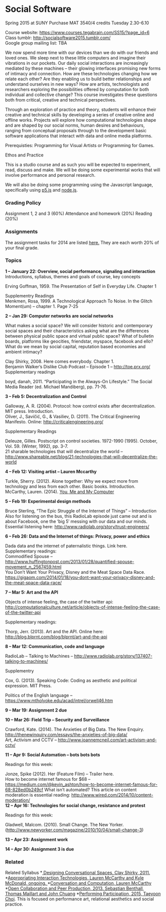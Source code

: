 <h1>Social Software</h1>  
Spring 2015 at SUNY Purchase  
MAT 3540/4 credits  
Tuesday 2.30-6.10  

Course website: https://www.courses.tegabrain.com/SS15/?page_id=6  
Class tumblr: http://socialsoftware2015.tumblr.com/  
Google group mailing list:  TBA  

We now spend more time with our devices than we do with our friends and loved ones. We sleep next to these little computers and imagine their vibrations in our pockets. Our daily social interactions are increasingly mediated by these machines – their glowing interfaces promising new forms of intimacy and connection. How are these technologies changing how we relate each other? Are they enabling us to build better relationships and understand ourselves in new ways? How are artists, technologists and researchers exploring the possibilities offered by computation for both individual and collective change? This course investigates these questions both from critical, creative and technical perspectives.  

Through an exploration of practice and theory, students will enhance their creative and technical skills by developing a series of creative online and offline works. Projects will explore how computational technologies shape and are shaped by our social norms, human desires and behaviours, ranging from conceptual proposals through to the development basic software applications that interact with data and online media platforms.  
  
Prerequisties: Programming for Visual Artists or Programming for Games.  

Ethos and Practice  

This is a studio course and as such you will be expected to experiment, read, discuss and make. We will be doing some experimental works that will involve performance and personal research.   

We will also be doing some programming using the Javascript language, specifically using <a href="http://p5js.org/">p5.js</a> and <a href="https://nodejs.org/en/">node.js</a>.


<h3>Grading Policy </h3>  
Assignment 1, 2 and 3 (60%)   
Attendance and homework (20%)  
Reading (20%)  

<h3>Assignments</h3>  
The assignment tasks for 2014 are listed <a href="https://github.com/tegacodes/SocialSoftware/blob/master/assignments.md">here.</a> They are each worth 20% of your final grade.

<h3>Topics</h3>  

<b>1 – January 22: Overview, social performance, signaling and interaction</b>   
Introductions, syllabus, themes and goals of course, key concepts  

Erving Goffman, 1959. The Presentation of Self in Everyday Life. Chapter 1  

Supplementry Readings  
Menkmen, Rosa, 1999. A Technological Approach To Noise. In the Glitch Moment(um) – chapter 1. Page 7-25  

<b>2 – Jan 29: Computer networks are social networks</b>  

What makes a social space? We will consider historic and contemporary social spaces and their characteristics asking what are the differences between physical public space and virtual public space? What of bulletin boards, platforms like geocities, friendstar, myspace, facebook and ello? What do we mean by social capital, reputation based economies and ambient intimacy?  

Clay Shirky, 2008. Here comes everybody. Chapter 1.  
Benjamin Walker’s Dislike Club Podcast – Episode 1 – http://toe.prx.org/  
Supplementary readings  

boyd, danah, 2011. “Participating in the Always-On Lifestyle.” The Social Media Reader (ed. Michael Mandiberg), pp. 71-76.  

<b>3 – Feb 5: Decentralization and Control</b>  

Galloway, A. R. (2004). Protocol: how control exists after decentralization. MIT press. Introduction.  
Oliver, J., Savičić, G., & Vasiliev, D. (2011). The Critical Engineering Manifesto. Online: http://criticalengineering.org/  

Supplementary Readings  

Deleuze, Gilles. Postscript on control societies. 1972-1990 (1995). October, Vol. 59. (Winter, 1992), pp. 3-7.  
21 sharable technologies that will decentralize the world – http://www.shareable.net/blog/21-technologies-that-will-decentralize-the-world  

<b>4 – Feb 12: Visiting artist – Lauren Mccarthy</b>  

Turkle, Sherry. (2012). Alone together: Why we expect more from technology and less from each other. Basic books. Introduction.  
McCarthy, Lauren. (2014). [You, Me and My Computer](https://vimeo.com/110607681)  

<b>5 – Feb 19: Experimental design methods</b>  

Bruce Sterling, “The Epic Struggle of the Internet of Things” – Introduction  
Also for listening on the bus, this RadioLab episode just came out and is about Facebook, one the ‘big 5′ messing with our data and our minds. Essential listening here: http://www.radiolab.org/story/trust-engineers/  

<b>6 – Feb 26: Data and the Internet of things: Privacy, power and ethics</b>   

Dada data and the internet of paternalistic things. Link here.  
Supplementary readings:  
Commodified Spouse – http://www.huffingtonpost.com/2013/01/28/quantified-spouse-movement_n_2567459.html  
You Don’t Want Your Privacy, Disney and the Meat Space Data Race.  https://gigaom.com/2014/01/18/you-dont-want-your-privacy-disney-and-the-meat-space-data-race/  

<b>7 – Mar 5: Art and the API</b>   

Objects of intense feeling, the case of the twitter api: http://computationalculture.net/article/objects-of-intense-feeling-the-case-of-the-twitter-api  

Supplementary readings:  

Thorp, Jerr. (2013). Art and the API. Online here: http://blog.blprnt.com/blog/blprnt/art-and-the-api  

<b>8 – Mar 12: Communication, code and language</b>   

RadioLab – Talking to Machines – http://www.radiolab.org/story/137407-talking-to-machines/  

Supplementry  

Cox, G. (2013). Speaking Code: Coding as aesthetic and political expression. MIT Press.  

Politics of the English language – https://www.mtholyoke.edu/acad/intrel/orwell46.htm  

<b>9 – Mar 19: Assignment 2 due</b>   

<b>10 – Mar 26: Field Trip – Security and Surveillance</b>   

Crawford, Kate. (2014). The Anxieties of Big Data. The New Enquiry. http://thenewinquiry.com/essays/the-anxieties-of-big-data/   
Art, Activism and CCTV – http://www.joannemcneil.com/art-activism-and-cctv/  
  
<b>11 – Apr 9: Social Automation – bots bots bots</b>   
  
Readings for this week:   
  
Jonze, Spike (2012). Her (Feature Film) – Trailer here.  
How to become internet famous for $68 – https://medium.com/@kevin_ashton/how-to-become-internet-famous-for-68-828ed0b249cf
What isn’t automated? This article on content moderation is essential reading: http://www.wired.com/2014/10/content-moderation/  
<b>12 – Apr 16: Technologies for social change, resistance and protest </b>   

Readings for this week:  

Gladwell, Malcom. (2010). Small Change. The New Yorker. (http://www.newyorker.com/magazine/2010/10/04/small-change-3)   

<b>13 – Apr 23: Assignment work  </b>  

<b>14 – Apr 30: Assignment 3 is due  </b>  


<h3>Related </h3>
Related Syllabus
*<a href="https://itp.nyu.edu/varwiki/Syllabus/Designing-Conversational-Spaces-S11"> Designing Conversational Spaces, Clay Shirky, 2011.</a>  
*<a href="https://github.com/lmccart/SocialHacking">Appropriating Interaction Technologies, Lauren McCarthy and Kyle McDonald, ongoing. </a>  
*<a href="https://github.com/lmccart/itp-convo-comp">Conversation and Computation, Lauren McCarthy</a>  
*<a href="http://courses.ischool.berkeley.edu/i290m-ocpp/site/syllabus.html">Open Collaboration and Peer Production, 2013. Sebastian Benthall, Thomas Maillart and John Chuang</a>   
*<a href="https://github.com/tchoi8/PerformingParticipation">Performing Participation, 2015, Taeyoon Choi</a>. This is focused on performance art, relational aesthetics and social practice.  

